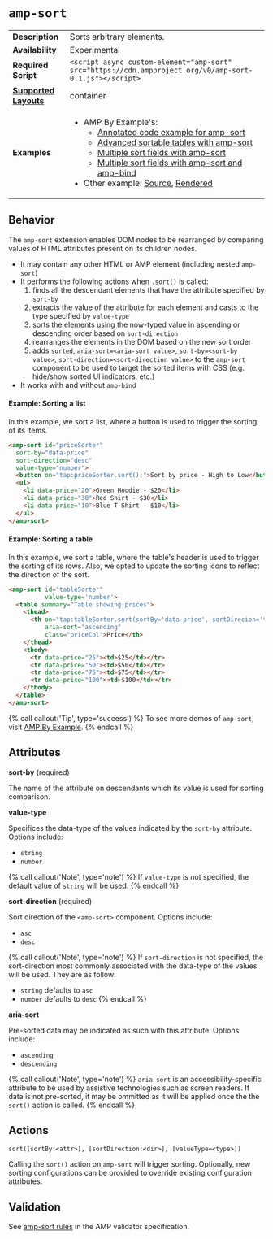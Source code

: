<!--
Copyright 2017 The AMP HTML Authors. All Rights Reserved.

Licensed under the Apache License, Version 2.0 (the "License");
you may not use this file except in compliance with the License.
You may obtain a copy of the License at

      http://www.apache.org/licenses/LICENSE-2.0

Unless required by applicable law or agreed to in writing, software
distributed under the License is distributed on an "AS-IS" BASIS,
WITHOUT WARRANTIES OR CONDITIONS OF ANY KIND, either express or implied.
See the License for the specific language governing permissions and
limitations under the License.
-->

# <a name="`amp-sort`"></a> `amp-sort`

<table>
  <tr>
    <td class="col-fourty"><strong>Description</strong></td>
    <td>Sorts arbitrary elements.</td>
  </tr>
  <tr>
    <td class="col-fourty"><strong>Availability</strong></td>
    <td>Experimental</td>
  </tr>
  <tr>
    <td class="col-fourty"><strong>Required Script</strong></td>
    <td><code>&lt;script async custom-element="amp-sort" src="https://cdn.ampproject.org/v0/amp-sort-0.1.js">&lt;/script></code></td>
  </tr>
  <tr>
    <td class="col-fourty"><strong><a href="https://www.ampproject.org/docs/guides/responsive/control_layout.html">Supported Layouts</a></strong></td>
    <td>container</td>
  </tr>
  <tr>
    <td width="col-fourty"><strong>Examples</strong></td>
    <td>
      <ul>
        <li>AMP By Example's:
          <ul>
            <li><a href="https://ampbyexample.com/components/amp-sort/">Annotated code example for amp-sort</a></li>
            <li><a href="https://ampbyexample.com/advanced/sortable_tables_with_amp-sort/">Advanced sortable tables with amp-sort</a></li>
            <li><a href="https://ampbyexample.com/advanced/multiple_sort_fields_with_amp-sort/">Multiple sort fields with amp-sort</a></li>
            <li><a href="https://ampbyexample.com/advanced/multiple_sort_fields_with_amp-sort_and_amp-bind/">Multiple sort fields with amp-sort and amp-bind</a></li>
          </ul>
        </li>
        <li>Other example:
          <a href="https://github.com/ampproject/amphtml/blob/master/examples/amp-sort.amp.html">Source</a>,
          <a href="https://cdn.rawgit.com/ampproject/amphtml/master/examples/amp-sort.amp.html">Rendered</a>
        </li>
      </ul>
    </td>
  </tr>
</table>

## Behavior

The `amp-sort` extension enables DOM nodes to be rearranged by comparing values of HTML attributes present on its children nodes.

- It may contain any other HTML or AMP element (including nested `amp-sort`)
- It performs the following actions when `.sort()` is called:
    1. finds all the descendant elements that have the attribute specified by `sort-by`
    1. extracts the value of the attribute for each element and casts to the type specified by `value-type`
    1. sorts the elements using the now-typed value in ascending or descending order based on `sort-direction`
    1. rearranges the elements in the DOM based on the new sort order
    1. adds `sorted`, `aria-sort=<aria-sort value>`, `sort-by=<sort-by value>`, `sort-direction=<sort-direction value>` to the `amp-sort` component to be used to target the sorted items with CSS (e.g. hide/show sorted UI indicators, etc.)
- It works with and without `amp-bind`

#### Example: Sorting a list

In this example, we sort a list, where a button is used to trigger the sorting of its items.

<!-- embedded example - displays in ampproject.org -->
```html
<amp-sort id="priceSorter"
  sort-by="data-price"
  sort-direction="desc"
  value-type="number">
  <button on="tap:priceSorter.sort();">Sort by price - High to Low</button>
  <ul>
    <li data-price="20">Green Hoodie - $20</li>
    <li data-price="30">Red Shirt - $30</li>
    <li data-price="10">Blue T-Shirt - $10</li>
  </ul>
</amp-sort>
```
<div>
<amp-iframe height="89"
            width="200"
            layout="responsive"
            sandbox="allow-scripts"
            src="https://derekcecillewis.github.io/amp-samples/samples/ampsort.basic-list.preview.html">
</amp-iframe>
</div>

#### Example: Sorting a table

In this example, we sort a table, where the table's header is used to trigger the sorting of its rows. Also, we opted to update the sorting icons to reflect the direction of the sort.

<!-- embedded example - displays in ampproject.org -->
```html
<amp-sort id="tableSorter"
          value-type='number'>
  <table summary="Table showing prices">
    <thead>
      <th on="tap:tableSorter.sort(sortBy='data-price', sortDirecion='toggle')"
          aria-sort="ascending"
          class="priceCol">Price</th>
    </thead>
    <tbody>
      <tr data-price="25"><td>$25</td></tr>
      <tr data-price="50"><td>$50</td></tr>
      <tr data-price="75"><td>$75</td></tr>
      <tr data-price="100"><td>$100</td></tr>
    </tbody>
  </table>
</amp-sort>
```
<div>
<amp-iframe height="132"
            width="200"
            layout="responsive"
            sandbox="allow-scripts"
            src="https://derekcecillewis.github.io/amp-samples/samples/ampsort.basic-table.preview.html">
</amp-iframe>
</div>

{% call callout('Tip', type='success') %}
To see more demos of `amp-sort`, visit [AMP By Example](https://ampbyexample.com/components/amp-sort/).
{% endcall %}

## Attributes

**sort-by** (required)

The name of the attribute on descendants which its value is used for sorting comparison.

**value-type**

Specifices the data-type of the values indicated by the `sort-by` attribute. Options include:

- `string`
- `number`

{% call callout('Note', type='note') %}
If `value-type` is not specified, the default value of `string` will be used.
{% endcall %}

**sort-direction** (required)

Sort direction of the `<amp-sort>` component. Options include:

- `asc`
- `desc`

{% call callout('Note', type='note') %}
If `sort-direction` is not specified, the sort-direction most commonly associated with the data-type of the values will be used. They are as follow:
- `string` defaults to `asc`
- `number` defaults to `desc`
{% endcall %}

**aria-sort**

Pre-sorted data may be indicated as such with this attribute. Options include:

- `ascending`
- `descending`

{% call callout('Note', type='note') %}
`aria-sort` is an accessibility-specific attribute to be used by assistive technologies such as screen readers. If data is not pre-sorted, it may be ommitted as it will be applied once the the `sort()` action is called.
{% endcall %}

## Actions

`sort([sortBy:<attr>], [sortDirection:<dir>], [valueType=<type>])`

Calling the `sort()` action on `amp-sort` will trigger sorting. Optionally, new sorting configurations can be provided to override existing configuration attributes.

## Validation
See [amp-sort rules](https://github.com/ampproject/amphtml/blob/master/extensions/amp-sort/0.1/validator-amp-sort.protoascii) in the AMP validator specification.
